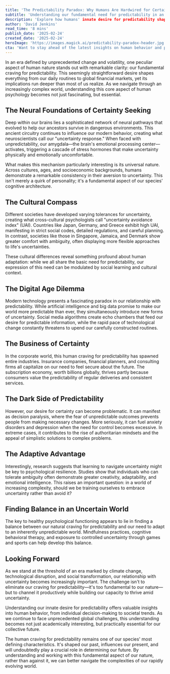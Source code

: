 ```yaml
---
title: 'The Predictability Paradox: Why Humans Are Hardwired for Certainty in an Uncertain World'
subtitle: 'Understanding our fundamental need for predictability in an increasingly chaotic world'
description: 'Explore how humans' innate desire for predictability shapes our behavior, society, and future in an increasingly uncertain world. From neural foundations to cultural expressions, discover why certainty-seeking is fundamental to human nature and how it impacts our lives in the modern age.'
author: 'David Jenkins'
read_time: '8 mins'
publish_date: '2025-02-24'
created_date: '2025-02-24'
heroImage: 'https://images.magick.ai/predictability-paradox-header.jpg'
cta: 'Want to stay ahead of the latest insights on human behavior and psychology? Follow us on LinkedIn for regular updates on groundbreaking research and analysis that helps you understand the human mind better.'
---
```


In an era defined by unprecedented change and volatility, one peculiar aspect of human nature stands out with remarkable clarity: our fundamental craving for predictability. This seemingly straightforward desire shapes everything from our daily routines to global financial markets, yet its implications run deeper than most of us realize. As we navigate through an increasingly complex world, understanding this core aspect of human psychology becomes not just fascinating, but essential.

## The Neural Foundations of Certainty Seeking

Deep within our brains lies a sophisticated network of neural pathways that evolved to help our ancestors survive in dangerous environments. This ancient circuitry continues to influence our modern behavior, creating what neuroscientists call our "uncertainty response." When faced with unpredictability, our amygdala—the brain's emotional processing center—activates, triggering a cascade of stress hormones that make uncertainty physically and emotionally uncomfortable.

What makes this mechanism particularly interesting is its universal nature. Across cultures, ages, and socioeconomic backgrounds, humans demonstrate a remarkable consistency in their aversion to uncertainty. This isn't merely a quirk of personality; it's a fundamental aspect of our species' cognitive architecture.

## The Cultural Compass

Different societies have developed varying tolerances for uncertainty, creating what cross-cultural psychologists call "uncertainty avoidance index" (UAI). Countries like Japan, Germany, and Greece exhibit high UAI, manifesting in strict social codes, detailed regulations, and careful planning. In contrast, societies like those in Singapore, Jamaica, and Denmark show greater comfort with ambiguity, often displaying more flexible approaches to life's uncertainties.

These cultural differences reveal something profound about human adaptation: while we all share the basic need for predictability, our expression of this need can be modulated by social learning and cultural context.

## The Digital Age Dilemma

Modern technology presents a fascinating paradox in our relationship with predictability. While artificial intelligence and big data promise to make our world more predictable than ever, they simultaneously introduce new forms of uncertainty. Social media algorithms create echo chambers that feed our desire for predictable information, while the rapid pace of technological change constantly threatens to upend our carefully constructed routines.

## The Business of Certainty

In the corporate world, this human craving for predictability has spawned entire industries. Insurance companies, financial planners, and consulting firms all capitalize on our need to feel secure about the future. The subscription economy, worth billions globally, thrives partly because consumers value the predictability of regular deliveries and consistent services.

## The Dark Side of Predictability

However, our desire for certainty can become problematic. It can manifest as decision paralysis, where the fear of unpredictable outcomes prevents people from making necessary changes. More seriously, it can fuel anxiety disorders and depression when the need for control becomes excessive. In extreme cases, it contributes to the rise of authoritarian mindsets and the appeal of simplistic solutions to complex problems.

## The Adaptive Advantage

Interestingly, research suggests that learning to navigate uncertainty might be key to psychological resilience. Studies show that individuals who can tolerate ambiguity often demonstrate greater creativity, adaptability, and emotional intelligence. This raises an important question: in a world of increasing complexity, should we be training ourselves to embrace uncertainty rather than avoid it?

## Finding Balance in an Uncertain World

The key to healthy psychological functioning appears to lie in finding a balance between our natural craving for predictability and our need to adapt to an inherently unpredictable world. Mindfulness practices, cognitive behavioral therapy, and exposure to controlled uncertainty through games and sports can help develop this balance.

## Looking Forward

As we stand at the threshold of an era marked by climate change, technological disruption, and social transformation, our relationship with uncertainty becomes increasingly important. The challenge isn't to eliminate our craving for predictability—it's too fundamental to our nature—but to channel it productively while building our capacity to thrive amid uncertainty.

Understanding our innate desire for predictability offers valuable insights into human behavior, from individual decision-making to societal trends. As we continue to face unprecedented global challenges, this understanding becomes not just academically interesting, but practically essential for our collective future.

The human craving for predictability remains one of our species' most defining characteristics. It's shaped our past, influences our present, and will undoubtedly play a crucial role in determining our future. By understanding and working with this fundamental aspect of our nature, rather than against it, we can better navigate the complexities of our rapidly evolving world.